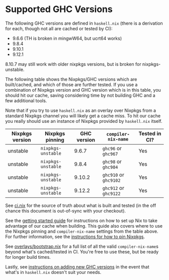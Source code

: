 # Supported GHC Versions

The following GHC versions are defined in `haskell.nix` (there is a derivation
for each, though not all are cached or tested by CI):

- 9.6.6 (TH is broken in mingwW64, but ucrt64 works)
- 9.8.4
- 9.10.1
- 9.12.1

8.10.7 may still work with older nixpkgs versions, but is broken for
nixpkgs-unstable.

The following table shows the Nixpkgs/GHC versions which are built/cached, and
which of those are further tested.  If you use a combination of Nixpkgs version
and GHC version which is in this table, you should hit our cache, saving
considering time by not building GHC and a few additional tools.

Note that if you try to use `haskell.nix` as an overlay over Nixpkgs from a
standard Nixpkgs channel you will likely get a cache miss.  To hit our cache you
really should use an instance of Nixpkgs provided by `haskell.nix` itself.

| Nixpkgs version  | Nixpkgs pinning    | GHC version | `compiler-nix-name`   | Tested in CI? |
|------------------|--------------------|-------------|-----------------------|---------------|
| unstable         | `nixpkgs-unstable` | 9.6.7       | `ghc96` or `ghc967`   | Yes           |
| unstable         | `nixpkgs-unstable` | 9.8.4       | `ghc98` or `ghc984`   | Yes           |
| unstable         | `nixpkgs-unstable` | 9.10.2      | `ghc910` or `ghc9102` | Yes           |
| unstable         | `nixpkgs-unstable` | 9.12.2      | `ghc912` or `ghc9122` | Yes           |

See [ci.nix](https://github.com/input-output-hk/haskell.nix/blob/master/ci.nix)
for the source of truth about what is built and tested (in the off chance this
document is out-of-sync with your checkout).

See the [getting started guide](../tutorials/getting-started.md) for
instructions on how to set up Nix to take advantage of our cache when building.
This guide also covers where to use the Nixpkgs pinning and `compiler-nix-name`
settings from the table above.  For further information, see the [instructions
for how to pin Nixpkgs](../dev/nixpkgs-pin.md).

See
[overlays/bootstrap.nix](https://github.com/input-output-hk/haskell.nix/blob/master/overlays/bootstrap.nix)
for a full list of all the valid `compiler-nix-name`s beyond what's
cached/tested in CI.  You're free to use these, but be ready for longer build
times.

Lastly, see [instructions on adding new GHC versions](../dev/adding-new-ghc.md)
in the event that what's in `haskell.nix` doesn't suit your needs.
